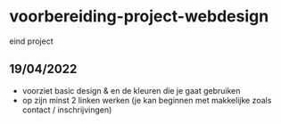 # voorbereiding-project-webdesign
eind project

## 19/04/2022
- voorziet basic design & en de kleuren die je gaat gebruiken
- op zijn minst 2 linken werken (je kan beginnen met makkelijke zoals contact / inschrijvingen)
